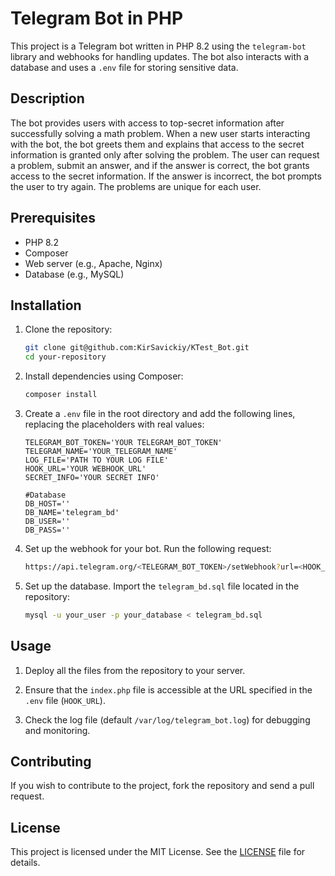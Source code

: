 # Telegram Bot in PHP

This project is a Telegram bot written in PHP 8.2 using the `telegram-bot` library and webhooks for handling updates. The bot also interacts with a database and uses a `.env` file for storing sensitive data.

## Description

The bot provides users with access to top-secret information after successfully solving a math problem. When a new user starts interacting with the bot, the bot greets them and explains that access to the secret information is granted only after solving the problem. The user can request a problem, submit an answer, and if the answer is correct, the bot grants access to the secret information. If the answer is incorrect, the bot prompts the user to try again. The problems are unique for each user.

## Prerequisites

- PHP 8.2
- Composer
- Web server (e.g., Apache, Nginx)
- Database (e.g., MySQL)

## Installation

1. Clone the repository:

    ```bash
    git clone git@github.com:KirSavickiy/KTest_Bot.git
    cd your-repository
    ```

2. Install dependencies using Composer:

    ```bash
    composer install
    ```

3. Create a `.env` file in the root directory and add the following lines, replacing the placeholders with real values:

    ```env
    TELEGRAM_BOT_TOKEN='YOUR TELEGRAM_BOT_TOKEN'
    TELEGRAM_NAME='YOUR_TELEGRAM_NAME'
    LOG_FILE='PATH TO YOUR LOG FILE'
    HOOK_URL='YOUR WEBHOOK_URL'
    SECRET_INFO='YOUR SECRET INFO'
   
    #Database
    DB_HOST=''
    DB_NAME='telegram_bd'
    DB_USER=''
    DB_PASS=''
    ```

4. Set up the webhook for your bot. Run the following request:

    ```bash
    https://api.telegram.org/<TELEGRAM_BOT_TOKEN>/setWebhook?url=<HOOK_URL>
    ```

5. Set up the database. Import the `telegram_bd.sql` file located in the repository:

    ```bash
    mysql -u your_user -p your_database < telegram_bd.sql
    ```

## Usage

1. Deploy all the files from the repository to your server.

2. Ensure that the `index.php` file is accessible at the URL specified in the `.env` file (`HOOK_URL`).

3. Check the log file (default `/var/log/telegram_bot.log`) for debugging and monitoring.


## Contributing

If you wish to contribute to the project, fork the repository and send a pull request.

## License

This project is licensed under the MIT License. See the [LICENSE](LICENSE) file for details.


